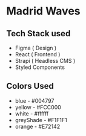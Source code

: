 # Madrid Waves

## Tech Stack used

- Figma ( Design )
- React ( Frontend )
- Strapi ( Headless CMS )
- Styled Components

## Colors Used
- blue - #004797
- yellow - #FCC000
- white - #ffffff
- greyShade - #F1F1F1
- orange - #E72142

